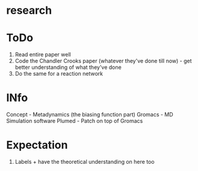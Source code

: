 # research

# ToDo
1. Read entire paper well
2. Code the Chandler Crooks paper (whatever they've done till now) -  get better understanding of what they've done
3. Do the same for a reaction network

# INfo
Concept - Metadynamics (the biasing function part)
Gromacs - MD Simulation software
Plumed - Patch on top of Gromacs


# Expectation
1. Labels + have the theoretical understanding on here too